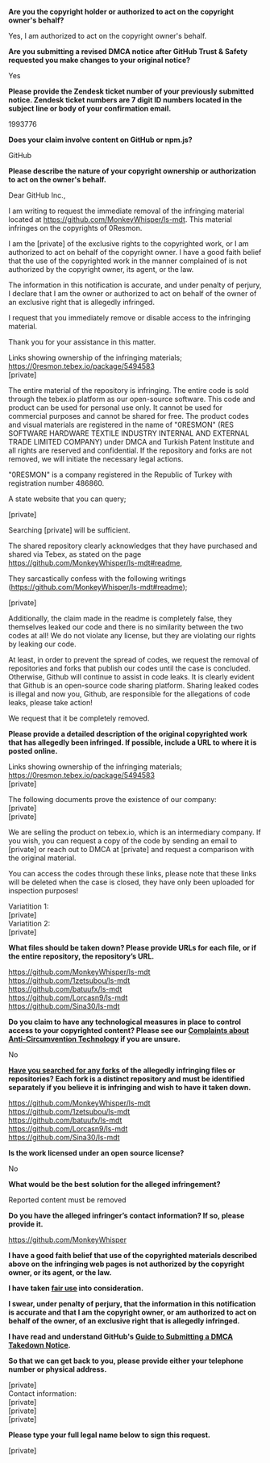 **Are you the copyright holder or authorized to act on the copyright owner's behalf?**

Yes, I am authorized to act on the copyright owner's behalf.

**Are you submitting a revised DMCA notice after GitHub Trust & Safety requested you make changes to your original notice?**

Yes

**Please provide the Zendesk ticket number of your previously submitted notice. Zendesk ticket numbers are 7 digit ID numbers located in the subject line or body of your confirmation email.**

1993776

**Does your claim involve content on GitHub or npm.js?**

GitHub

**Please describe the nature of your copyright ownership or authorization to act on the owner's behalf.**

Dear GitHub Inc.,

I am writing to request the immediate removal of the infringing material located at https://github.com/MonkeyWhisper/ls-mdt. This material infringes on the copyrights of 0Resmon.

I am the [private] of the exclusive rights to the copyrighted work, or I am authorized to act on behalf of the copyright owner. I have a good faith belief that the use of the copyrighted work in the manner complained of is not authorized by the copyright owner, its agent, or the law.

The information in this notification is accurate, and under penalty of perjury, I declare that I am the owner or authorized to act on behalf of the owner of an exclusive right that is allegedly infringed.

I request that you immediately remove or disable access to the infringing material.

Thank you for your assistance in this matter.

Links showing ownership of the infringing materials;  
https://0resmon.tebex.io/package/5494583  
[private]  

The entire material of the repository is infringing. The entire code is sold through the tebex.io platform as our open-source software.
This code and product can be used for personal use only. It cannot be used for commercial purposes and cannot be shared for free.
The product codes and visual materials are registered in the name of "0RESMON" (RES SOFTWARE HARDWARE TEXTILE INDUSTRY INTERNAL AND EXTERNAL TRADE LIMITED COMPANY) under DMCA and Turkish Patent Institute and all rights are reserved and confidential.
If the repository and forks are not removed, we will initiate the necessary legal actions.

"0RESMON" is a company registered in the Republic of Turkey with registration number 486860.

A state website that you can query;

[private]  

Searching [private] will be sufficient.

The shared repository clearly acknowledges that they have purchased and shared via Tebex, as stated on the page https://github.com/MonkeyWhisper/ls-mdt#readme,

They sarcastically confess with the following writings (https://github.com/MonkeyWhisper/ls-mdt#readme);

[private]  

Additionally, the claim made in the readme is completely false, they themselves leaked our code and there is no similarity between the two codes at all! We do not violate any license, but they are violating our rights by leaking our code.

At least, in order to prevent the spread of codes, we request the removal of repositories and forks that publish our codes until the case is concluded.
Otherwise, Github will continue to assist in code leaks. It is clearly evident that Github is an open-source code sharing platform.
Sharing leaked codes is illegal and now you, Github, are responsible for the allegations of code leaks, please take action!

We request that it be completely removed.

**Please provide a detailed description of the original copyrighted work that has allegedly been infringed. If possible, include a URL to where it is posted online.**

Links showing ownership of the infringing materials;  
https://0resmon.tebex.io/package/5494583   
[private]  

The following documents prove the existence of our company:  
[private]  
[private]  

We are selling the product on tebex.io, which is an intermediary company. If you wish, you can request a copy of the code by sending an email to [private] or reach out to DMCA at [private] and request a comparison with the original material.

You can access the codes through these links, please note that these links will be deleted when the case is closed, they have only been uploaded for inspection purposes!

Variatition 1:  
[private]  
Variatition 2:  
[private]  

**What files should be taken down? Please provide URLs for each file, or if the entire repository, the repository’s URL.**

https://github.com/MonkeyWhisper/ls-mdt  
https://github.com/1zetsubou/ls-mdt  
https://github.com/batuufx/ls-mdt  
https://github.com/Lorcasn9/ls-mdt  
https://github.com/Sina30/ls-mdt  

**Do you claim to have any technological measures in place to control access to your copyrighted content? Please see our <a href="https://docs.github.com/articles/guide-to-submitting-a-dmca-takedown-notice#complaints-about-anti-circumvention-technology">Complaints about Anti-Circumvention Technology</a> if you are unsure.**

No

**<a href="https://docs.github.com/articles/dmca-takedown-policy#b-what-about-forks-or-whats-a-fork">Have you searched for any forks</a> of the allegedly infringing files or repositories? Each fork is a distinct repository and must be identified separately if you believe it is infringing and wish to have it taken down.**

https://github.com/MonkeyWhisper/ls-mdt  
https://github.com/1zetsubou/ls-mdt  
https://github.com/batuufx/ls-mdt  
https://github.com/Lorcasn9/ls-mdt  
https://github.com/Sina30/ls-mdt  

**Is the work licensed under an open source license?**

No

**What would be the best solution for the alleged infringement?**

Reported content must be removed

**Do you have the alleged infringer’s contact information? If so, please provide it.**

https://github.com/MonkeyWhisper

**I have a good faith belief that use of the copyrighted materials described above on the infringing web pages is not authorized by the copyright owner, or its agent, or the law.**

**I have taken <a href="https://www.lumendatabase.org/topics/22">fair use</a> into consideration.**

**I swear, under penalty of perjury, that the information in this notification is accurate and that I am the copyright owner, or am authorized to act on behalf of the owner, of an exclusive right that is allegedly infringed.**

**I have read and understand GitHub's <a href="https://docs.github.com/articles/guide-to-submitting-a-dmca-takedown-notice/">Guide to Submitting a DMCA Takedown Notice</a>.**

**So that we can get back to you, please provide either your telephone number or physical address.**

[private]  
Contact information:  
[private]  
[private]  
[private]  

**Please type your full legal name below to sign this request.**

[private]  
